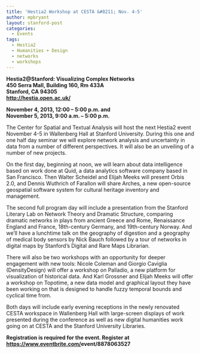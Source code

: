```yaml
---
title: 'Hestia2 Workshop at CESTA &#8211; Nov. 4-5'
author: mpbryant
layout: stanford-post
categories:
  - Events
tags:
  - Hestia2
  - Humanities + Design
  - networks
  - workshops
---
```

**Hestia2@Stanford: Visualizing Complex Networks  
450 Serra Mall, Building 160, Rm 433A  
Stanford, CA 94305**  
**<a href="http://hestia.open.ac.uk/" target="_blank">http://hestia.open.ac.uk/</a>**

**November 4, 2013, 12:00 &#8211; 5:00 p.m. and  
November 5, 2013, 9:00 a.m. &#8211; 5:00 p.m.**

The Center for Spatial and Textual Analysis will host the next Hestia2 event November 4-5 in Wallenberg Hall at Stanford University. During this one and one half day seminar we will explore network analysis and uncertainty in data from a number of different perspectives. It will also be an unveiling of a number of new projects.

On the first day, beginning at noon, we will learn about data intelligence based on work done at Quid, a data analytics software company based in San Francisco. Then Walter Scheidel and Elijah Meeks will present Orbis 2.0, and Dennis Wuthrich of Farallon will share Arches, a new open-source geospatial software system for cultural heritage inventory and management.

The second full program day will include a presentation from the Stanford Literary Lab on Network Theory and Dramatic Structure, comparing dramatic networks in plays from ancient Greece and Rome, Renaissance England and France, 18th-century Germany, and 19th-century Norway. And we’ll have a lunchtime talk on the geography of digestion and a geography of medical body sensors by Nick Bauch followed by a tour of networks in digital maps by Stanford’s Digital and Rare Maps Librarian.

There will also be two workshops with an opportunity for deeper engagement with new tools: Nicole Coleman and Giorgio Caviglia (DensityDesign) will offer a workshop on Palladio, a new platform for visualization of historical data. And Karl Grossner and Elijah Meeks will offer a workshop on Topotime, a new data model and graphical layout they have been working on that is designed to handle fuzzy temporal bounds and cyclical time from.

Both days will include early evening receptions in the newly renovated CESTA workspace in Wallenberg Hall with large-screen displays of work presented during the conference as well as new digital humanities work going on at CESTA and the Stanford University Libraries.

**Registration is required for the event. Register at <a href="https://www.eventbrite.com/event/8878063527" target="_blank">https://www.eventbrite.com/<wbr>event/8878063527</wbr></a>**
